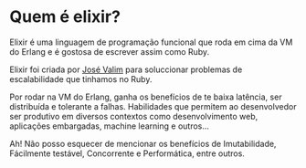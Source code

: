 # Quem é elixir?

Elixir é uma linguagem de programação funcional que roda em cima da VM do Erlang e é gostosa de escrever assim como Ruby.

Elixir foi criada por [José Valim](https://github.com/josevalim) para soluccionar problemas de escalabilidade que tinhamos no Ruby.

Por rodar na VM do Erlang, ganha os benefícios de te baixa latência, ser distribuída e tolerante a falhas. Habilidades que permitem ao desenvolvedor ser produtivo em diversos contextos como desenvolvimento web, aplicações embargadas, machine learning e outros...

Ah! Não posso esquecer de mencionar os benefícios de Imutabilidade, Fácilmente testável, Concorrente e Performática, entre outros.